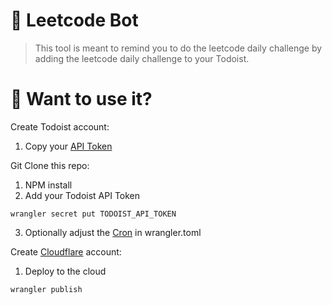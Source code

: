 # 🤖 Leetcode Bot

> This tool is meant to remind you to do the leetcode daily challenge by adding the leetcode daily challenge to your Todoist.

# 👀 Want to use it?

Create Todoist account:
1. Copy your [API Token](https://todoist.com/app/settings/integrations)



Git Clone this repo:
1. NPM install
2. Add your Todoist API Token
```
wrangler secret put TODOIST_API_TOKEN
```
3. Optionally adjust the [Cron](https://crontab.guru/#1_0_*_*_*) in wrangler.toml



Create [Cloudflare](https://workers.cloudflare.com/) account:
1. Deploy to the cloud
```
wrangler publish
```

